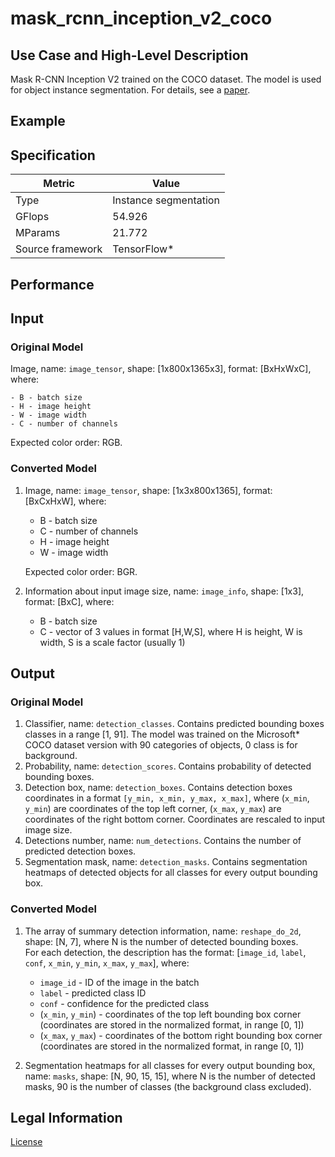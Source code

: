 # mask_rcnn_inception_v2_coco

## Use Case and High-Level Description

Mask R-CNN Inception V2 trained on the COCO dataset. The model is used for object instance segmentation. 
For details, see a [paper](https://arxiv.org/pdf/1703.06870.pdf).

## Example

## Specification

| Metric                          | Value                                     |
|---------------------------------|-------------------------------------------|
| Type                            | Instance segmentation                     |
| GFlops                          | 54.926                                    |
| MParams                         | 21.772                                    |
| Source framework                | TensorFlow\*                              |

## Performance

## Input

### Original Model

Image, name: `image_tensor`, shape: [1x800x1365x3], format: [BxHxWxC],
   where:

    - B - batch size
    - H - image height
    - W - image width
    - C - number of channels

   Expected color order: RGB.

### Converted Model

1. Image, name: `image_tensor`, shape: [1x3x800x1365], format: [BxCxHxW],
   where:

    - B - batch size
    - C - number of channels
    - H - image height
    - W - image width

   Expected color order: BGR.

2. Information about input image size, name: `image_info`, shape: [1x3], format: [BxC],
   where:

    - B - batch size
    - C - vector of 3 values in format [H,W,S], where H is height, W is width, S is a scale factor (usually 1)

## Output

### Original Model

1. Classifier, name: `detection_classes`. Contains predicted bounding boxes classes in a range [1, 91].
The model was trained on the Microsoft\* COCO dataset version with 90 categories of objects, 
0 class is for background.
2. Probability, name: `detection_scores`. Contains probability of detected bounding boxes.
3. Detection box, name: `detection_boxes`. Contains detection boxes coordinates in a format 
`[y_min, x_min, y_max, x_max]`, where (`x_min`, `y_min`)  are coordinates of the top left corner, 
(`x_max`, `y_max`) are coordinates of the right bottom corner. Coordinates are rescaled to input image size.
4. Detections number, name: `num_detections`. Contains the number of predicted detection boxes.
5. Segmentation mask, name: `detection_masks`. Contains segmentation heatmaps of detected objects for all classes for every output bounding box.

### Converted Model

1. The array of summary detection information, name: `reshape_do_2d`, shape: [N, 7], where N is the number of detected
bounding boxes.   
    For each detection, the description has the format:
[`image_id`, `label`, `conf`, `x_min`, `y_min`, `x_max`, `y_max`],
    where:

    - `image_id` - ID of the image in the batch
    - `label` - predicted class ID
    - `conf` - confidence for the predicted class
    - (`x_min`, `y_min`) - coordinates of the top left bounding box corner (coordinates are stored in the normalized format, in range [0, 1])
    - (`x_max`, `y_max`) - coordinates of the bottom right bounding box corner  (coordinates are stored in the normalized format, in range [0, 1])
2. Segmentation heatmaps for all classes for every output bounding box, name: `masks`, shape: [N, 90, 15, 15], where N is the number of detected masks, 90 is the number of classes (the background class excluded).

## Legal Information

[License](https://raw.githubusercontent.com/tensorflow/models/master/LICENSE)